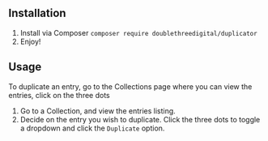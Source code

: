 ## Installation

1. Install via Composer `composer require doublethreedigital/duplicator`
2. Enjoy!

## Usage

To duplicate an entry, go to the Collections page where you can view the entries, click on the three dots

1. Go to a Collection, and view the entries listing.
2. Decide on the entry you wish to duplicate. Click the three dots to toggle a dropdown and click the `Duplicate` option.